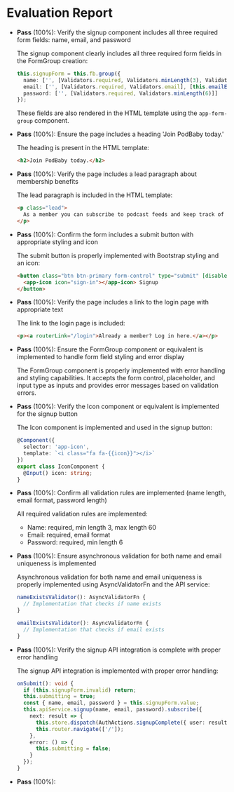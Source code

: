 # Evaluation Report

- **Pass** (100%): Verify the signup component includes all three required form fields: name, email, and password
  
  The signup component clearly includes all three required form fields in the FormGroup creation:
  ```typescript
  this.signupForm = this.fb.group({
    name: ['', [Validators.required, Validators.minLength(3), Validators.maxLength(60)], [this.nameExistsValidator()]],
    email: ['', [Validators.required, Validators.email], [this.emailExistsValidator()]],
    password: ['', [Validators.required, Validators.minLength(6)]]
  });
  ```
  These fields are also rendered in the HTML template using the `app-form-group` component.

- **Pass** (100%): Ensure the page includes a heading 'Join PodBaby today.'
  
  The heading is present in the HTML template:
  ```html
  <h2>Join PodBaby today.</h2>
  ```

- **Pass** (100%): Verify the page includes a lead paragraph about membership benefits
  
  The lead paragraph is included in the HTML template:
  ```html
  <p class="lead">
    As a member you can subscribe to podcast feeds and keep track of your favorite episodes.
  </p>
  ```

- **Pass** (100%): Confirm the form includes a submit button with appropriate styling and icon
  
  The submit button is properly implemented with Bootstrap styling and an icon:
  ```html
  <button class="btn btn-primary form-control" type="submit" [disabled]="submitting || signupForm.invalid">
    <app-icon icon="sign-in"></app-icon> Signup
  </button>
  ```

- **Pass** (100%): Verify the page includes a link to the login page with appropriate text
  
  The link to the login page is included:
  ```html
  <p><a routerLink="/login">Already a member? Log in here.</a></p>
  ```

- **Pass** (100%): Ensure the FormGroup component or equivalent is implemented to handle form field styling and error display
  
  The FormGroup component is properly implemented with error handling and styling capabilities. It accepts the form control, placeholder, and input type as inputs and provides error messages based on validation errors.

- **Pass** (100%): Verify the Icon component or equivalent is implemented for the signup button
  
  The Icon component is implemented and used in the signup button:
  ```typescript
  @Component({
    selector: 'app-icon',
    template: `<i class="fa fa-{{icon}}"></i>`
  })
  export class IconComponent {
    @Input() icon: string;
  }
  ```

- **Pass** (100%): Confirm all validation rules are implemented (name length, email format, password length)
  
  All required validation rules are implemented:
  - Name: required, min length 3, max length 60
  - Email: required, email format
  - Password: required, min length 6

- **Pass** (100%): Ensure asynchronous validation for both name and email uniqueness is implemented
  
  Asynchronous validation for both name and email uniqueness is properly implemented using AsyncValidatorFn and the API service:
  ```typescript
  nameExistsValidator(): AsyncValidatorFn {
    // Implementation that checks if name exists
  }

  emailExistsValidator(): AsyncValidatorFn {
    // Implementation that checks if email exists
  }
  ```

- **Pass** (100%): Verify the signup API integration is complete with proper error handling
  
  The signup API integration is implemented with proper error handling:
  ```typescript
  onSubmit(): void {
    if (this.signupForm.invalid) return;
    this.submitting = true;
    const { name, email, password } = this.signupForm.value;
    this.apiService.signup(name, email, password).subscribe({
      next: result => {
        this.store.dispatch(AuthActions.signupComplete({ user: result.data }));
        this.router.navigate(['/']);
      },
      error: () => {
        this.submitting = false;
      }
    });
  }
  ```

- **Pass** (100%):